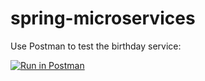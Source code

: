 # spring-microservices

Use Postman to test the birthday service:

[![Run in Postman](https://run.pstmn.io/button.svg)](https://god.gw.postman.com/run-collection/12288443-fe2fea9b-2bdd-49d2-bf53-42cf443f9507?action=collection%2Ffork&collection-url=entityId%3D12288443-fe2fea9b-2bdd-49d2-bf53-42cf443f9507%26entityType%3Dcollection%26workspaceId%3D0ec8f1ad-ac66-4e6e-9818-f47a11e49dcd)
